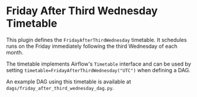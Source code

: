 # Friday After Third Wednesday Timetable

This plugin defines the `FridayAfterThirdWednesday` timetable. It schedules runs
on the Friday immediately following the third Wednesday of each month.

The timetable implements Airflow's ``Timetable`` interface and can be used by
setting ``timetable=FridayAfterThirdWednesday("UTC")`` when defining a DAG.

An example DAG using this timetable is available at
``dags/friday_after_third_wednesday_dag.py``.
